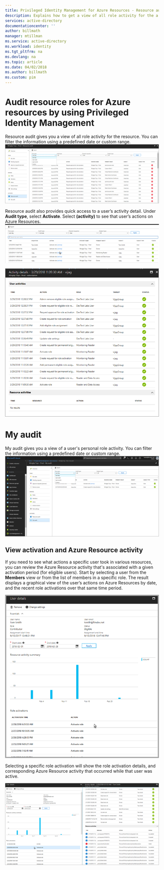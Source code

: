 ```yaml
---
title: Privileged Identity Management for Azure Resources - Resource audit| Microsoft Docs
description: Explains how to get a view of all role activity for the a given resource.
services: active-directory
documentationcenter: ''
author: billmath
manager: mtillman
ms.service: active-directory
ms.workload: identity
ms.tgt_pltfrm: na
ms.devlang: na
ms.topic: article
ms.date: 04/02/2018
ms.author: billmath
ms.custom: pim
---
```


# Audit resource roles for Azure resources by using Privileged Identity Management 

Resource audit gives you a view of all role activity for the resource. You can filter the information using a predefined date or custom range.
![Filter information](media/azure-pim-resource-rbac/rbac-resource-audit.png)

Resource audit also provides quick access to a user’s activity detail. Under **Audit type**, select **Activate**. Select **(activity)** to see that user’s actions on Azure Resources.
![Activity detail](media/azure-pim-resource-rbac/rbac-audit-activity.png)

![More activity detail](media/azure-pim-resource-rbac/rbac-audit-activity-details.png)

# My audit

My audit gives you a view of a user's personal role activity. You can filter the information using a predefined date or custom range.
![Personal role activity](media/azure-pim-resource-rbac/my-audit-time.png)

## View activation and Azure Resource activity

If you need to see what actions a specific user took in various resources, you can review the Azure Resource activity that's associated with a given activation period (for eligible users). Start by selecting a user from the **Members** view or from the list of members in a specific role. The result displays a graphical view of the user’s actions on Azure Resources by date, and the recent role activations over that same time period.

![User details](media/azure-pim-resource-rbac/rbac-user-details.png)

Selecting a specific role activation will show the role activation details, and corresponding Azure Resource activity that occurred while that user was active.

![Select role activation](media/azure-pim-resource-rbac/rbac-user-resource-activity.png)

